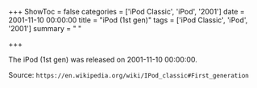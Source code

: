 +++
ShowToc = false
categories = ['iPod Classic', 'iPod', '2001']
date = 2001-11-10 00:00:00
title = "iPod (1st gen)"
tags = ['iPod Classic', 'iPod', '2001']
summary = " "

+++

The iPod (1st gen) was released on 2001-11-10 00:00:00.

Source: `https://en.wikipedia.org/wiki/IPod_classic#First_generation`


